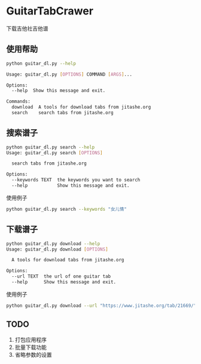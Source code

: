 # GuitarTabCrawer
下载吉他社吉他谱

## 使用帮助

```bash
python guitar_dl.py --help

Usage: guitar_dl.py [OPTIONS] COMMAND [ARGS]...

Options:
  --help  Show this message and exit.

Commands:
  download  A tools for download tabs from jitashe.org
  search    search tabs from jitashe.org
```

## 搜索谱子

```bash
python guitar_dl.py search --help
Usage: guitar_dl.py search [OPTIONS]

  search tabs from jitashe.org

Options:
  --keywords TEXT  the keywords you want to search
  --help           Show this message and exit.
```

使用例子
 
```bash
python guitar_dl.py search --keywords "女儿情"
```

## 下载谱子

```bash
python guitar_dl.py download --help
Usage: guitar_dl.py download [OPTIONS]

  A tools for download tabs from jitashe.org

Options:
  --url TEXT  the url of one guitar tab
  --help      Show this message and exit.
```

使用例子

```bash
python guitar_dl.py download --url "https://www.jitashe.org/tab/21669/"
```

## TODO

1. 打包应用程序
2. 批量下载功能
3. 省略参数的设置



